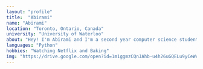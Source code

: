 ```yaml
---
layout: "profile"
title:  "Abirami"
name: "Abirami"
location: "Toronto, Ontario, Canada"
university: "University of Waterloo"
about: "Hey! I'm Abirami and I'm a second year computer science student at the University of Waterloo. I like exploring new technologies and learning new things. I'm excited to be here and am looking forward to getting to know other people!"	
languages: "Python"
hobbies: "Watching Netflix and Baking"
img: "https://drive.google.com/open?id=1m1ggmzCQnJAhb-u4h26uGQELu9yCeWc"
---
```

